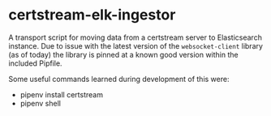 # certstream-elk-ingestor

A transport script for moving data from a certstream server to Elasticsearch instance. Due to issue with the latest version of the `websocket-client` library (as of today) the library is pinned at a known good version within the included Pipfile.

Some useful commands learned during development of this were:
* pipenv install certstream
* pipenv shell